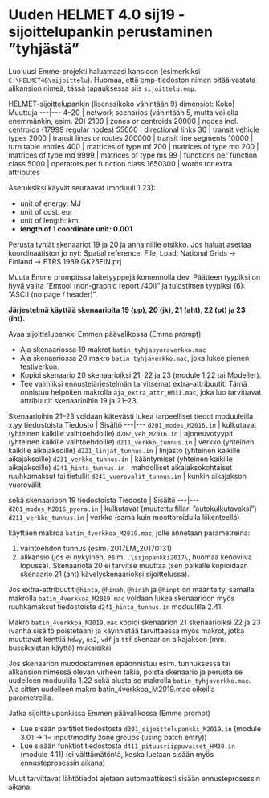 # Uuden HELMET 4.0 sij19 -sijoittelupankin perustaminen ”tyhjästä”

Luo uusi Emme-projekti haluamaasi kansioon (esimerkiksi `C:\HELMET40\sijoittelu`). 
Huomaa, että emp-tiedoston nimen pitää vastata alikansion nimeä, tässä tapauksessa siis `sijoittelu.emp`. 

HELMET-sijoittelupankin (lisenssikoko vähintään 9) dimensiot:
Koko| Muuttuja
---|---
4–20 |  network scenarios (vähintään 5, mutta voi olla enemmänkin, esim. 20)
2100 |	zones or centroids
20000 |	nodes incl. centroids (17999 regular nodes)
55000 |	directional links
30 |	transit vehicle types
2000 |	transit lines or routes
200000 |	transit line segments
10000 |	turn table entries
400 |	matrices of type mf
200 |	matrices of type mo
200 |	matrices of type md
9999 |	matrices of type ms
99 |	functions per function class
5000 |	operators per function class
1650300 |	words for extra attributes

Asetuksiksi käyvät seuraavat (moduuli 1.23):
- unit of energy: MJ
- unit of cost: eur
- unit of length: km
- **length of 1 coordinate unit: 0.001**

Perusta tyhjät skenaariot 19 ja 20 ja anna niille otsikko. Jos haluat asettaa koordinaatiston jo nyt:
Spatial reference: File, Load: National Grids -> Finland -> ETRS 1989 GK25FIN.prj

Muuta Emme promptissa laitetyyppejä komennolla dev. Päätteen tyypiksi on hyvä valita ”Emtool (non-graphic report /40l)” ja tulostimen tyypiksi (6): ”ASCII (no page / header)”.

**Järjestelmä käyttää skenaarioita 19 (pp), 20 (jk), 21 (aht), 22 (pt) ja 23 (iht).**

Avaa sijoittelupankki Emmen päävalikossa (Emme prompt)
-	Aja skenaariossa 19 makrot `batin_tyhjapyoraverkko.mac`
-	Aja skenaariossa 20 makro `batin_tyhjaverkko.mac`, joka lukee pienen testiverkon.
-	Kopioi skenaario 20 skenaarioiksi 21, 22 ja 23 (module 1.22 tai Modeller).
-	Tee valmiiksi ennustejärjestelmän tarvitsemat extra-attribuutit. Tämä onnistuu helpoiten makrolla `aja_extra_attr_HM31.mac`, 
  joka luo tarvittavat attribuutit skenaarioihin 19 ja 21–23.
 
Skenaarioihin 21–23 voidaan kätevästi lukea tarpeelliset tiedot moduuleilla x.yy tiedostoista
Tiedosto | Sisältö
---|---
`d201_modes_M2016.in`	|	kulkutavat (yhteinen kaikille vaihtoehdoille)
`d202_veh_M2016.in`	|	ajoneuvotyypit (yhteinen kaikille vaihtoehdoille)
`d211_verkko_tunnus.in` |	verkko (yhteinen kaikille aikajaksoille)
`d221_linjat_tunnus.in` |	linjasto (yhteinen kaikille aikajaksoille)
`d231_verkko_tunnus.in` |	kääntymiset (yhteinen kaikille aikajaksoille)
`d241_hinta_tunnus.in` |	mahdolliset aikajaksokohtaiset ruuhkamaksut tai tietullit
`d241_vuorovalit_tunnus.in` |	kunkin aikajakson vuorovälit

sekä skenaarioon 19 tiedostoista
Tiedosto | Sisältö
---|---
`d201_modes_M2016_pyora.in` |	kulkutavat (muutettu fillari ”autokulkutavaksi”)
`d211_verkko_tunnus.in` |	verkko (sama kuin moottoroidulla liikenteellä)

käyttäen makroa `batin_4verkkoa_M2019.mac`, jolle annetaan parametreina:
1. vaihtoehdon tunnus (esim. 2017LM_20170131)
2. alikansio (jos ei nykyinen, esim. `.\sijopankki2017\`, huomaa kenoviiva lopussa). 
Skenaariota 20 ei tarvitse muuttaa (sen paikalle kopioidaan skenaario 21 (aht) kävelyskenaarioksi sijoittelussa).

Jos extra-attribuutit `@hinta`, `@hinah`, `@hinih` ja `@hinpt` on määritelty, 
samalla makrolla `batin_4verkkoa_M2019.mac` voidaan lukea skenaarioon myös ruuhkamaksut tiedostoista `d241_hinta_tunnus.in` moduulilla 2.41.

Makro `batin_4verkkoa_M2019.mac` kopioi skenaarion 21 skenaarioiksi 22 ja 23 (vanha sisältö poistetaan) ja käynnistää tarvittaessa myös makrot, 
jotka muuttavat kenttiä `hdwy`, `us2`, `vdf` ja `ttf` skenaarion aikajakson (mm. bussikaistan käyttö) mukaisiksi.

Jos skenaarion muodostaminen epäonnistuu esim. tunnuksessa tai alikansion nimessä olevan virheen takia, 
poista skenaario ja perusta se uudelleen moduulilla 1.22 sekä alusta se makrolla 
`batin_tyhjaverkko.mac`. Aja sitten uudelleen makro batin_4verkkoa_M2019.mac oikeilla parametreilla.

Jatka sijoittelupankissa Emmen päävalikossa (Emme prompt)
-	Lue sisään partitiot tiedostosta `d301_sijoittelupankki_M2019.in` (module 3.01 -> 1= input/modify zone groups (using batch entry))  
-	Lue sisään funktiot tiedostosta `d411_pituusriippuvaiset_HM30.in` (module 4.11) 
(ei välttämätöntä, koska luetaan sisään myös ennusteprosessin aikana)

Muut tarvittavat lähtötiedot ajetaan automaattisesti sisään ennusteprosessin aikana.
